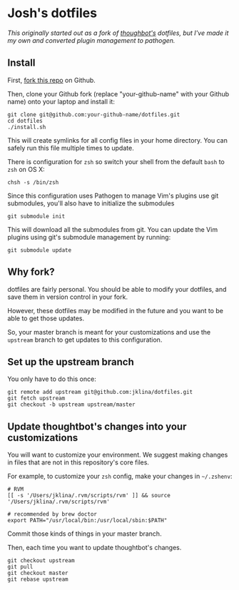 Josh's dotfiles
===================
_This originally started out as a fork of [thoughbot's](http://https://github.com/thoughtbot/dotfiles "thoughtbot's dotfiles") dotfiles, but I've made it my own and converted plugin management to pathogen._

Install
-------

First, [fork this repo](https://github.com/jklina/dotfiles) on Github.

Then, clone your Github fork (replace "your-github-name" with your Github name) onto your laptop and install it:

    git clone git@github.com:your-github-name/dotfiles.git
    cd dotfiles
    ./install.sh

This will create symlinks for all config files in your home directory. You can
safely run this file multiple times to update.

There is configuration for `zsh` so switch your shell from the default `bash` to `zsh` on OS X:

    chsh -s /bin/zsh

Since this configuration uses Pathogen to manage Vim's plugins use git submodules, you'll also have to initialize the submodules

    git submodule init

This will download all the submodules from git. You can update the Vim plugins using git's submodule management by running:

    git submodule update

Why fork?
---------

dotfiles are fairly personal. You should be able to modify your dotfiles, and save them in version control in your fork.

However, these dotfiles may be modified in the future and you want to be able to get those updates.

So, your master branch is meant for your customizations and use the `upstream` branch to get updates to this configuration.

Set up the upstream branch
--------------------------

You only have to do this once:

    git remote add upstream git@github.com:jklina/dotfiles.git
    git fetch upstream
    git checkout -b upstream upstream/master

Update thoughtbot's changes into your customizations
----------------------------------------------------

You will want to customize your environment. We suggest making changes in files that are not in this repository's core files.

For example, to customize your `zsh` config, make your changes in `~/.zshenv`:

    # RVM
    [[ -s '/Users/jklina/.rvm/scripts/rvm' ]] && source '/Users/jklina/.rvm/scripts/rvm'

    # recommended by brew doctor
    export PATH="/usr/local/bin:/usr/local/sbin:$PATH"

Commit those kinds of things in your master branch.

Then, each time you want to update thoughtbot's changes.

    git checkout upstream
    git pull
    git checkout master
    git rebase upstream
